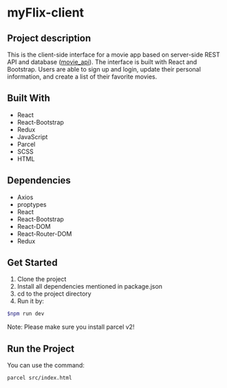 # myFlix-client

## Project description

This is the client-side interface for a movie app based on server-side REST API and database ([movie_api](https://github.com/lkarow/movie_api)). The interface is built with React and Bootstrap. Users are able to sign up and login, update their personal information, and create a list of their favorite movies.

## Built With

- React
- React-Bootstrap
- Redux
- JavaScript
- Parcel
- SCSS
- HTML

## Dependencies

- Axios
- proptypes
- React
- React-Bootstrap
- React-DOM
- React-Router-DOM
- Redux

## Get Started

1. Clone the project
2. Install all dependencies mentioned in package.json
3. cd to the project directory
4. Run it by:

```bash
$npm run dev
```

Note: Please make sure you install parcel v2!

## Run the Project

You can use the command:

```bash
parcel src/index.html
```

